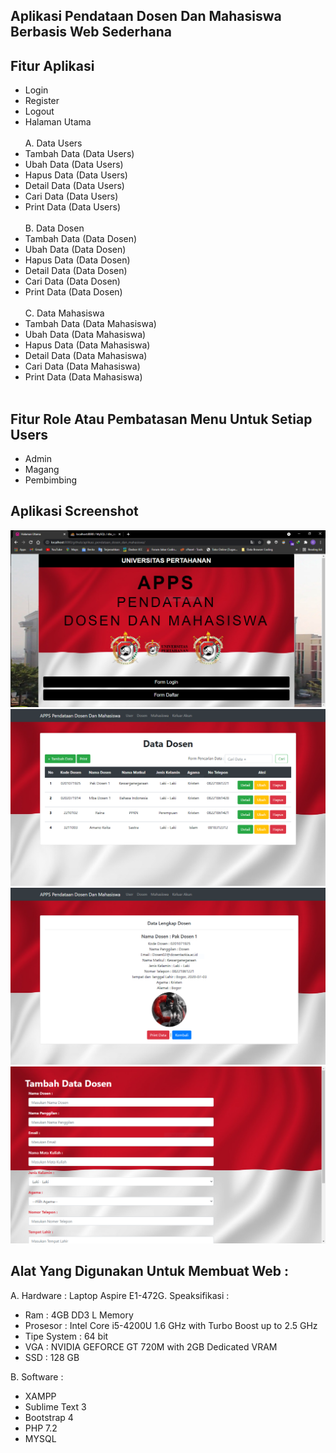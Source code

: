 ## Aplikasi Pendataan Dosen Dan Mahasiswa Berbasis Web Sederhana

## Fitur Aplikasi

- Login<br>
- Register<br>
- Logout<br>
- Halaman Utama<br><br>
  A. Data Users<br>
- Tambah Data (Data Users)<br>
- Ubah Data (Data Users)<br>
- Hapus Data (Data Users)<br>
- Detail Data (Data Users)<br>
- Cari Data (Data Users)<br>
- Print Data (Data Users)<br><br>
  B. Data Dosen<br>
- Tambah Data (Data Dosen)<br>
- Ubah Data (Data Dosen)<br>
- Hapus Data (Data Dosen)<br>
- Detail Data (Data Dosen)<br>
- Cari Data (Data Dosen)<br>
- Print Data (Data Dosen)<br><br>
  C. Data Mahasiswa<br>
- Tambah Data (Data Mahasiswa)<br>
- Ubah Data (Data Mahasiswa)<br>
- Hapus Data (Data Mahasiswa)<br>
- Detail Data (Data Mahasiswa)<br>
- Cari Data (Data Mahasiswa)<br>
- Print Data (Data Mahasiswa)<br><br>

## Fitur Role Atau Pembatasan Menu Untuk Setiap Users

- Admin
- Magang
- Pembimbing

## Aplikasi Screenshot

<img src="assets_readme/Halaman_Utama.PNG" alt="Contoh_Gambar">
<img src="assets_readme/Halaman_Utama_Setelah_Login.PNG" alt="Contoh_Gambar">
<img src="assets_readme/Detail.PNG" alt="Contoh_Gambar">
<img src="assets_readme/Form.PNG" alt="Contoh_Gambar">

## Alat Yang Digunakan Untuk Membuat Web :

A. Hardware :
Laptop Aspire E1-472G. Speaksifikasi :

- Ram : 4GB DD3 L Memory
- Prosesor : Intel Core i5-4200U 1.6 GHz with Turbo Boost up to 2.5 GHz
- Tipe System : 64 bit
- VGA : NVIDIA GEFORCE GT 720M with 2GB Dedicated VRAM
- SSD : 128 GB

B. Software :

- XAMPP
- Sublime Text 3
- Bootstrap 4
- PHP 7.2
- MYSQL
